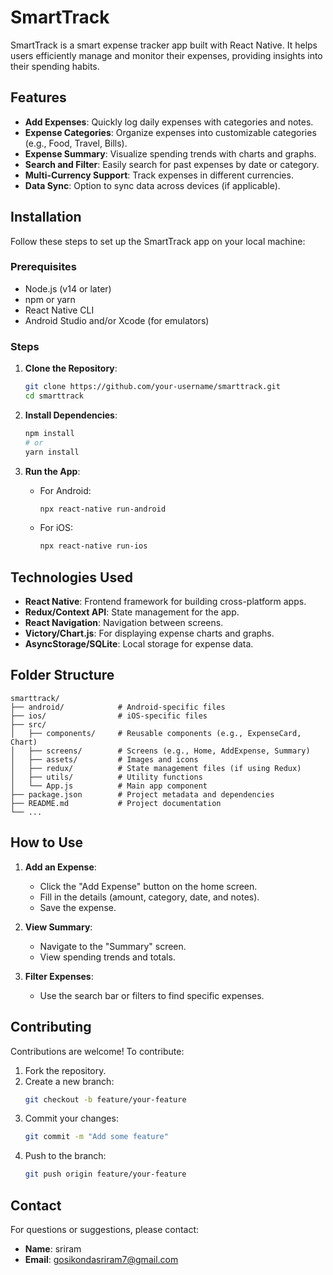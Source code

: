 # SmartTrack

SmartTrack is a smart expense tracker app built with React Native. It helps users efficiently manage and monitor their expenses, providing insights into their spending habits.

## Features

- **Add Expenses**: Quickly log daily expenses with categories and notes.
- **Expense Categories**: Organize expenses into customizable categories (e.g., Food, Travel, Bills).
- **Expense Summary**: Visualize spending trends with charts and graphs.
- **Search and Filter**: Easily search for past expenses by date or category.
- **Multi-Currency Support**: Track expenses in different currencies.
- **Data Sync**: Option to sync data across devices (if applicable).

## Installation

Follow these steps to set up the SmartTrack app on your local machine:

### Prerequisites

- Node.js (v14 or later)
- npm or yarn
- React Native CLI
- Android Studio and/or Xcode (for emulators)

### Steps

1. **Clone the Repository**:
   ```bash
   git clone https://github.com/your-username/smarttrack.git
   cd smarttrack
   ```

2. **Install Dependencies**:
   ```bash
   npm install
   # or
   yarn install
   ```

3. **Run the App**:
   - For Android:
     ```bash
     npx react-native run-android
     ```
   - For iOS:
     ```bash
     npx react-native run-ios
     ```

## Technologies Used

- **React Native**: Frontend framework for building cross-platform apps.
- **Redux/Context API**: State management for the app.
- **React Navigation**: Navigation between screens.
- **Victory/Chart.js**: For displaying expense charts and graphs.
- **AsyncStorage/SQLite**: Local storage for expense data.

## Folder Structure

```plaintext
smarttrack/
├── android/            # Android-specific files
├── ios/                # iOS-specific files
├── src/
│   ├── components/     # Reusable components (e.g., ExpenseCard, Chart)
│   ├── screens/        # Screens (e.g., Home, AddExpense, Summary)
│   ├── assets/         # Images and icons
│   ├── redux/          # State management files (if using Redux)
│   ├── utils/          # Utility functions
│   └── App.js          # Main app component
├── package.json        # Project metadata and dependencies
├── README.md           # Project documentation
└── ...
```

## How to Use

1. **Add an Expense**:
   - Click the "Add Expense" button on the home screen.
   - Fill in the details (amount, category, date, and notes).
   - Save the expense.

2. **View Summary**:
   - Navigate to the "Summary" screen.
   - View spending trends and totals.

3. **Filter Expenses**:
   - Use the search bar or filters to find specific expenses.



## Contributing

Contributions are welcome! To contribute:

1. Fork the repository.
2. Create a new branch:
   ```bash
   git checkout -b feature/your-feature
   ```
3. Commit your changes:
   ```bash
   git commit -m "Add some feature"
   ```
4. Push to the branch:
   ```bash
   git push origin feature/your-feature
   ```



## Contact

For questions or suggestions, please contact:

- **Name**: sriram
- **Email**: gosikondasriram7@gmail.com
  
